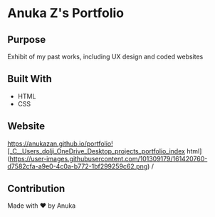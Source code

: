 # Anuka Z's Portfolio

## Purpose
Exhibit of my past works, including UX design and coded websites

## Built With
* HTML
* CSS

## Website
https://anukazan.github.io/portfolio![_C__Users_dolji_OneDrive_Desktop_projects_portfolio_index html](https://user-images.githubusercontent.com/101309179/161420760-d7582cfa-a9e0-4c0a-b772-1bf299259c62.png)
/

## Contribution
Made with ❤️ by Anuka
